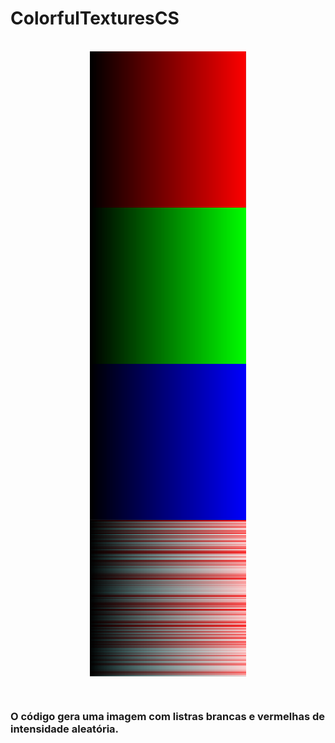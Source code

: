 # ColorfulTexturesCS

<p align="center">
  <br>
  <img height="250" align="center" src="/prints/Red.png">
  <br>
  <img height="250" align="center" src="/prints/Green.png">
  <br>
  <img height="250" align="center" src="/prints/Blue.png">
  <br>
  <img height="250" align="center" src="/prints/Faixas.png">

</p>

<br>

### O código gera uma imagem com listras brancas e vermelhas de intensidade aleatória.